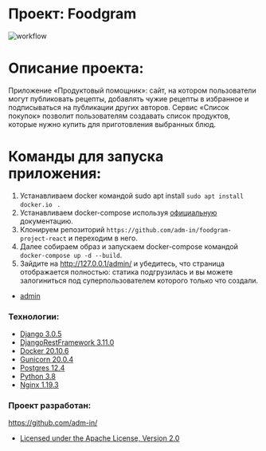 # Проект:  Foodgram
![workflow](https://github.com/adm-in/foodgram-project-react/actions/workflows/foodgram_workflow.yaml/badge.svg)

# Описание проекта:
Приложение «Продуктовый помощник»: сайт, на котором пользователи могут публиковать рецепты, добавлять чужие рецепты в избранное и подписываться на публикации других авторов. Сервис «Список покупок» позволит пользователям создавать список продуктов, которые нужно купить для приготовления выбранных блюд. 

# Команды для запуска приложения:
1. Устанавливаем docker командой sudo apt install ```sudo apt install docker.io ``` .
2. Устанавливаем docker-compose используя [официальную](https://docs.docker.com/compose/install/) документацию.
3. Клонируем репозиторий ```https://github.com/adm-in/foodgram-project-react``` и переходим в него.
3. Далее собираем образ и запускаем docker-compose командой ```docker-compose up -d --build```.
4. Зайдите на http://127.0.0.1/admin/ и убедитесь, что страница отображается полностью: статика подгрузилась и вы можете залогиниться под суперпользователем которого только что создали. 

- [admin](http://djangoproject.gq/admin)

### Технологии:
- [Django 3.0.5](https://www.djangoproject.com)
- [DjangoRestFramework 3.11.0](https://www.django-rest-framework.org)
- [Docker 20.10.6](https://www.docker.com)
- [Gunicorn 20.0.4](https://gunicorn.org)
- [Postgres 12.4](https://www.postgresql.org)
- [Python 3.8](https://www.python.org)
- [Nginx 1.19.3](https://nginx.org)

### Проект разработан: 
https://github.com/adm-in/
- [Licensed under the Apache License, Version 2.0](https://www.apache.org/licenses/LICENSE-2.0)